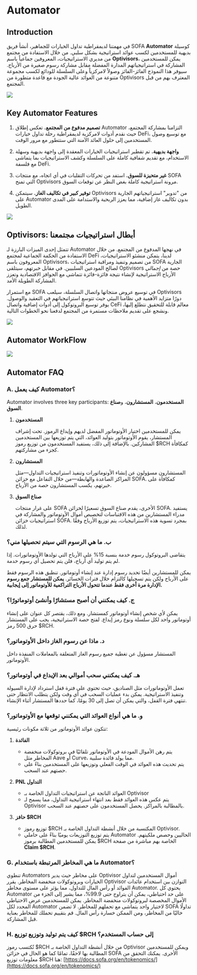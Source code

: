 # Automator

## Introduction

في مهمتنا لديمقراطية تداول الخيارات للجماهير، أنشأ فريق SOFA **Automator** كوسيلة بديهية للمستخدمين لكسب عوائد استراتيجية بشكل سلبي. من خلال الاستفادة من مجتمع من مديري الاستراتيجيات، المعروفين جماعياً باسم **Optivisors**، يمكن للمستخدمين المشاركة في استراتيجياتهم المدارة المفضلة مقابل مشاركة رسوم صغيرة من الأرباح. سيوفر هذا النموذج الفائز-الفائز وصولاً لامركزياً وعلى السلسلة للودائع لكسب مجموعة متنوعة من العوائد عالية الجودة مع قاعدة متطورة من Optivisors المعترف بهم من قبل المجتمع.

![](../../static/WpN2bQGaOoLbV5xAyAtuLyhXsWe.png)

## Key Automator Features

1. **تصميم مدفوع من المجتمع.** تعكس إطلاق Automator التزامنا بمشاركة المجتمع، حيث نقدم أدوات لامركزية لديمقراطية رحلة تداول خيارات DeFi، مع توسيع وصول المستخدمين إلى حلول العائد الآمنة التي ستتطور مع مرور الوقت.

2. **واجهة بديهية.** تم تقطير استراتيجيات الخيارات المعقدة إلى واجهة بديهية وسهلة الاستخدام، مع تقديم شفافية كاملة على السلسلة وكشف الاستراتيجيات بما يتماشى مع فلسفة DeFi.

3. **غير متحيزة للسوق.** استفد من تحركات التقلبات في أي اتجاه، مع منتجات SOFA التي تمنح Optivisors مرونة استراتيجية كاملة بغض النظر عن توقعات السوق.

4. **توفير كبير في تكاليف الغاز.** سيتمكن Optivisors من "تدوير" استراتيجياتهم الجارية على Automator بدون تكاليف غاز إضافية، مما يعزز الربحية والاستدامة على المدى الطويل.

![](../../static/WhuobjfZ6oJLI7xIJxduEgXGsHe.png)

## Optivisors: أبطال استراتيجيات مجتمعنا

تتمثل إحدى الميزات البارزة لـ Automator في نهجها المدفوع من المجتمع. من خلال الاستفادة من الحكمة الجماعية لمجتمع DeFi لدينا، يتمكن منشئو الاستراتيجيات، المعروفون باسم Optivisors، من تصميم وتنفيذ ومراقبة استراتيجيات SOFA الجارية لصالح المودعين السلبيين. في مقابل خبرتهم، سيتلقى Optivisors حصة من _إجمالي_ الأرباح الاستراتيجية لإنشاء نتيجة فائزة-فائزة تتماشى مع الحوافز الاقتصادية وتعزز المشاركة الطويلة الأمد.

مع استمرار SOFA في توسيع عروض منتجاتها واتصال السلسلة، سيلعب Optivisors دورًا متزايد الأهمية في نظامنا البيئي حيث تتوسع استراتيجياتهم في التعقيد والوصول. يوفر توسيع البروتوكول إلى أدوات إضافية واتصال CeFi معالم قابلة للتحقيق نتطلع إليها، ونشجع على تقديم ملاحظات مستمرة من المجتمع لدفعنا نحو الخطوات التالية.

![](../../static/FaqsbCCa5oihmhx6SXFuuJfds7b.png)

## Automator WorkFlow

![](../../static/automator_workflow.png)

## Automator FAQ

### A. كيف يعمل Automator؟

Automator involves three key participants: **المستخدمون**، **المستشارون**، و**صناع السوق**.

1. **المستخدمون**

   يمكن للمستخدمين اختيار الأوتوماتور المفضل لديهم وإيداع الرموز. تحت إشراف المستشار، يقوم الأوتوماتور بتوليد العوائد، التي يتم توزيعها بين المستخدمين المشاركين. بالإضافة إلى ذلك، يستفيد المستخدمون من توزيع رموز $RCH كمكافأة كجزء من مشاركتهم.

2. **المستشارون**

   المستشارون مسؤولون عن إنشاء الأوتوماتورات وتنفيذ استراتيجيات التداول—مثل المراكز الصاعدة والهابطة—من خلال التفاعل مع خزائن SOFA. كمكافأة على خبرتهم، يكسب المستشارون حصة من الأرباح.

3. **صناع السوق**

   على غرار منتجات SOFA الأخرى، يقدم صناع السوق تسعيرًا لخزائن SOFA. يستفيد مدراء المستشارين من هذه الاقتباسات لتخصيص أموال الأوتوماتور والمشاركة في استراتيجيات خزائن SOFA. بمجرد تسوية هذه الاستراتيجيات، يتم توزيع الأرباح وفقًا لذلك.

### ب. ما هي الرسوم التي سيتم تحصيلها مني؟

يتقاضى البروتوكول رسوم خدمة بنسبة 15% على الأرباح التي تولدها الأوتوماتورات. إذا لم يتم توليد أي أرباح، فلن يتم تحصيل أي رسوم خدمة.

يمكن للمستشارين أيضًا تحديد رسوم إدارة عند إنشاء أوتوماتور. تنطبق هذه الرسوم فقط على الأرباح ولكن يتم تسجيلها كالتزام خلال فترات الخسائر. **يمكن للمستشار جمع رسوم الإدارة مرة أخرى فقط عندما تتحول الأرباح التراكمية للأوتوماتور إلى إيجابية.**

### ج. كيف يمكنني أن أصبح مستشارًا وأنشئ أوتوماتورًا؟

يمكن لأي شخص إنشاء أوتوماتور كمستشار. ومع ذلك، يقتصر كل عنوان على إنشاء أوتوماتور واحد لكل سلسلة ونوع رمز إيداع. لفتح حصة الاستراتيجية، يجب على المستشار حرق 500 رمز $RCH.

### د. ماذا عن رسوم الغاز داخل الأوتوماتور؟

المستشار مسؤول عن تغطية جميع رسوم الغاز المتعلقة بالمعاملات المنفذة داخل الأوتوماتور.

### هـ. كيف يمكنني سحب أموالي بعد الإيداع في أوتوماتور؟

تعمل الأوتوماتورات مثل الصناديق، حيث تحتوي على فترة قفل استرداد لإدارة السيولة وتنفيذ الاستراتيجية. يمكن بدء عمليات السحب في أي وقت ولكن يتطلب الانتظار حتى تنتهي فترة القفل، والتي يمكن أن تصل إلى 30 يومًا، كما حددها المستشار أثناء الإنشاء.

### و. ما هي أنواع العوائد التي يمكنني توقعها مع الأوتوماتور؟

تتكون عوائد الأوتوماتور من ثلاثة مكونات رئيسية:

1. **الفائدة**

   - يتم رهن الأموال المودعة في الأوتوماتور تلقائيًا في بروتوكولات منخفضة المخاطر مثل Aave أو Curve، مما يولد فائدة سلبية.
   - يتم تحديث هذه العوائد في الوقت الفعلي وتوزيعها على المستخدمين بناءً على حصتهم عند السحب.

2. **PNL التداول**

   - العوائد الناتجة عن استراتيجيات التداول الخاصة بـ Optivisor
   - يتم عكس هذه العوائد فقط بعد انتهاء استراتيجية التداول، مما يسمح لـ Optivisor بالمطالبة بالمراكز. يحصل المستخدمون على حصتهم عند السحب.

3. **حافز $RCH**

   - توزيع رموز $RCH المكتسبة من خلال أنشطة التداول الخاصة بـ Optivisor.
   - يتم توزيع التوزيعات يوميًا بناءً على حاملي Automator الحاليين وحصص ملكيتهم. يمكن للمستخدمين المطالبة برموز $RCH الخاصة بهم مباشرة من صفحة **Claim $RCH**.

### G. ما هي المخاطر المرتبطة باستخدام Automator؟

تنطوي Automators على مخاطر حيث يدير Optivisor أموال المستخدمين لتداول الخيارات وبروتوكولات منخفضة المخاطر. يقرر Optivisor التوازن بين استخدام عائدات الفوائد أو رأس المال للتداول، مما يؤثر على مستوى مخاطر Automator. يحتوي كل Automator على حد احتياطي، يمكن أن يتراوح حتى 99.9%، مما يشير إلى الجزء من الأموال المخصصة لبروتوكولات منخفضة المخاطر. يمكن للمستخدمين عرض الاحتياطي المحدد لكل Automator لاختيار واحد يتماشى مع تحملهم للمخاطر. لا تضمن SOFA تداولًا خاليًا من المخاطر، ومن الممكن خسارة رأس المال. قم بتقييم تحملك للمخاطر بعناية قبل المشاركة.

### H. كيف يتم توليد وتوزيع توزيع $RCH إلى حساب المستخدم؟

تُكتسب رموز $RCH من خلال أنشطة التداول الخاصة بـ Optivisor ويمكن للمستخدمين المطالبة بها لاحقًا، تمامًا كما هو الحال في خزائن SOFA الأخرى. يمكنك التحقق من معلومات توزيع $RCH هنا: [https://docs.sofa.org/en/tokenomics/](https://docs.sofa.org/en/tokenomics/)